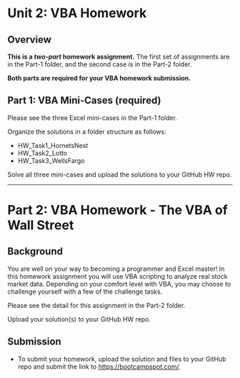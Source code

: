# Unit 2: VBA Homework

## Overview

**This is a _two-part_ homework assignment.** The first set of assignments are in the Part-1 folder, and the second case is in the Part-2 folder.

**Both parts are required for your VBA homework submission.**

## Part 1: VBA Mini-Cases (required)
Please see the three Excel mini-cases in the Part-1 folder.

Organize the solutions in a folder structure as follows:
* HW_Task1_HornetsNest
* HW_Task2_Lotto
* HW_Task3_WellsFargo

Solve all three mini-cases and upload the solutions to your GitHub HW repo.

---

# Part 2: VBA Homework - The VBA of Wall Street

## Background

You are well on your way to becoming a programmer and Excel master! In this homework assignment you will use VBA scripting to analyze real stock market data. Depending on your comfort level with VBA, you may choose to challenge yourself with a few of the challenge tasks.

Please see the detail for this assignment in the Part-2 folder.

Upload your solution(s) to your GitHub HW repo.

## Submission

* To submit your homework, upload the solution and files to your GitHub repo and submit the link to <https://bootcampspot.com/>.
